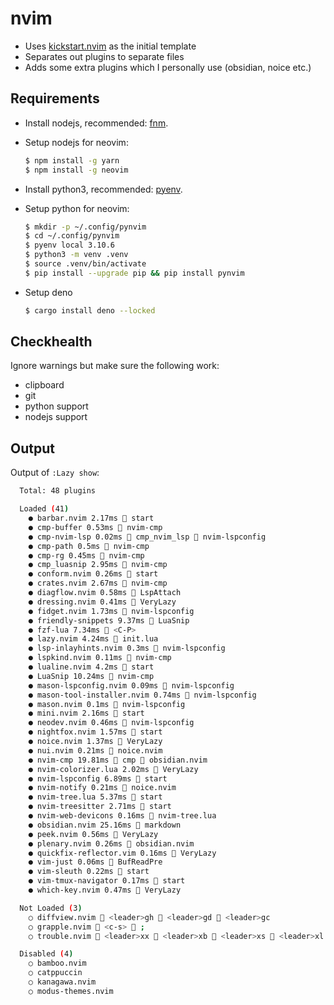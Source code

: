 # nvim

- Uses [kickstart.nvim](https://github.com/nvim-lua/kickstart.nvim) as the initial template
- Separates out plugins to separate files
- Adds some extra plugins which I personally use (obsidian, noice etc.)

## Requirements

- Install nodejs, recommended: [fnm](https://github.com/Schniz/fnm).

- Setup nodejs for neovim:

  ```bash
  $ npm install -g yarn
  $ npm install -g neovim
  ```

- Install python3, recommended: [pyenv](https://github.com/pyenv/pyenv).

- Setup python for neovim:

  ```bash
  $ mkdir -p ~/.config/pynvim
  $ cd ~/.config/pynvim
  $ pyenv local 3.10.6
  $ python3 -m venv .venv
  $ source .venv/bin/activate
  $ pip install --upgrade pip && pip install pynvim
  ```

- Setup deno

  ```bash
  $ cargo install deno --locked
  ```

## Checkhealth

Ignore warnings but make sure the following work:

- clipboard
- git
- python support
- nodejs support

## Output

Output of `:Lazy show`:

```bash
  Total: 48 plugins

  Loaded (41)
    ● barbar.nvim 2.17ms  start
    ● cmp-buffer 0.53ms  nvim-cmp
    ● cmp-nvim-lsp 0.02ms 󰢱 cmp_nvim_lsp  nvim-lspconfig
    ● cmp-path 0.5ms  nvim-cmp
    ● cmp-rg 0.45ms  nvim-cmp
    ● cmp_luasnip 2.95ms  nvim-cmp
    ● conform.nvim 0.26ms  start
    ● crates.nvim 2.67ms  nvim-cmp
    ● diagflow.nvim 0.58ms  LspAttach
    ● dressing.nvim 0.41ms  VeryLazy
    ● fidget.nvim 1.73ms  nvim-lspconfig
    ● friendly-snippets 9.37ms  LuaSnip
    ● fzf-lua 7.34ms  <C-P>
    ● lazy.nvim 4.24ms  init.lua
    ● lsp-inlayhints.nvim 0.3ms  nvim-lspconfig
    ● lspkind.nvim 0.11ms  nvim-cmp
    ● lualine.nvim 4.2ms  start
    ● LuaSnip 10.24ms  nvim-cmp
    ● mason-lspconfig.nvim 0.09ms  nvim-lspconfig
    ● mason-tool-installer.nvim 0.74ms  nvim-lspconfig
    ● mason.nvim 0.1ms  nvim-lspconfig
    ● mini.nvim 2.16ms  start
    ● neodev.nvim 0.46ms  nvim-lspconfig
    ● nightfox.nvim 1.57ms  start
    ● noice.nvim 1.37ms  VeryLazy
    ● nui.nvim 0.21ms  noice.nvim
    ● nvim-cmp 19.81ms 󰢱 cmp  obsidian.nvim
    ● nvim-colorizer.lua 2.02ms  VeryLazy
    ● nvim-lspconfig 6.89ms  start
    ● nvim-notify 0.21ms  noice.nvim
    ● nvim-tree.lua 5.37ms  start
    ● nvim-treesitter 2.71ms  start
    ● nvim-web-devicons 0.16ms  nvim-tree.lua
    ● obsidian.nvim 25.16ms  markdown
    ● peek.nvim 0.56ms  VeryLazy
    ● plenary.nvim 0.26ms  obsidian.nvim
    ● quickfix-reflector.vim 0.16ms  VeryLazy
    ● vim-just 0.06ms  BufReadPre
    ● vim-sleuth 0.22ms  start
    ● vim-tmux-navigator 0.17ms  start
    ● which-key.nvim 0.47ms  VeryLazy

  Not Loaded (3)
    ○ diffview.nvim  <leader>gh  <leader>gd  <leader>gc
    ○ grapple.nvim  <c-s>  ;
    ○ trouble.nvim  <leader>xx  <leader>xb  <leader>xs  <leader>xl  <leader>xq

  Disabled (4)
    ○ bamboo.nvim
    ○ catppuccin
    ○ kanagawa.nvim
    ○ modus-themes.nvim
```
